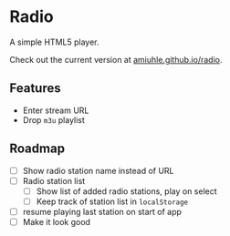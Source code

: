 Radio
=====

A simple HTML5 player.

Check out the current version at [amiuhle.github.io/radio](http://amiuhle.github.io/radio).

Features
--------

* Enter stream URL
* Drop `m3u` playlist

Roadmap
-------

* [ ] Show radio station name instead of URL
* [ ] Radio station list
  * [ ] Show list of added radio stations, play on select
  * [ ] Keep track of station list in `localStorage`
* [ ] resume playing last station on start of app
* [ ] Make it look good
